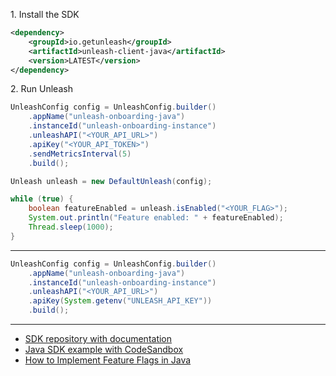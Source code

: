1\. Install the SDK
```xml
<dependency>
    <groupId>io.getunleash</groupId>
    <artifactId>unleash-client-java</artifactId>
    <version>LATEST</version>
</dependency>
```

2\. Run Unleash
```java
UnleashConfig config = UnleashConfig.builder()
    .appName("unleash-onboarding-java")
    .instanceId("unleash-onboarding-instance")
    .unleashAPI("<YOUR_API_URL>")
    .apiKey("<YOUR_API_TOKEN>")
    .sendMetricsInterval(5)
    .build();

Unleash unleash = new DefaultUnleash(config);

while (true) {
    boolean featureEnabled = unleash.isEnabled("<YOUR_FLAG>");
    System.out.println("Feature enabled: " + featureEnabled);
    Thread.sleep(1000);
}
```

---
```java
UnleashConfig config = UnleashConfig.builder()
    .appName("unleash-onboarding-java")
    .instanceId("unleash-onboarding-instance")
    .unleashAPI("<YOUR_API_URL>")
    .apiKey(System.getenv("UNLEASH_API_KEY"))
    .build();
```

---
- [SDK repository with documentation](https://github.com/Unleash/unleash-client-java)
- [Java SDK example with CodeSandbox](https://github.com/Unleash/unleash-sdk-examples/tree/main/Java)
- [How to Implement Feature Flags in Java](https://docs.getunleash.io/feature-flag-tutorials/java)
